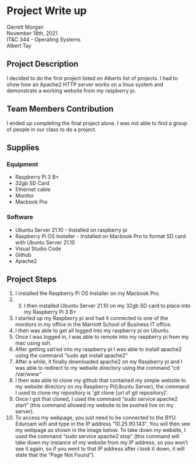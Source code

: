 # Project Write up
Garrett Morgan <br/>
November 18th, 2021<br/>
IT&C 344 - Operating Systems<br/>
Albert Tay

## Project Description
I decided to do the first project listed on Alberts list of projects. I had to show how an Apache2 HTTP server works on a linux system and demonstrate a working website from my raspberry pi.

## Team Members Contribution
I ended up completing the final project alone. I was not able to find a group of people in our class to do a project.

## Supplies
### Equipment
- Raspberry Pi 3 B+
- 32gb SD Card
- Ethernet cable
- Monitor
- Macbook Pro
### Software
- Ubuntu Server 21.10 - Installed on raspberry pi
- Raspberry Pi OS Installer - Installed on Macbook Pro to format SD card with Ubuntu Server 21.10
- Visual Studio Code
- Github
- Apache2

## Project Steps
1. I installed the Raspberry Pi OS Installer on my Macbook Pro.
2. 3. I then installed Ubuntu Server 21.10 on my 32gb SD card to place into my Raspberry Pi 3 B+
4. I started up my Raspberry pi and had it connected to one of the monitors in my office in the Marriott School of Business IT office. 
5. I then was able to get all logged into my raspberry pi on Ubuntu.
6. Once I was logged in, I was able to remote into my raspberry pi from my mac using ssh.
7. After getting ssh’ed into my raspberry pi I was able to install apache2 using the command “sudo apt install apache2”
8. After a while, it finally downloaded apache2 on my Raspberry pi and I was able to redirect to my website directory using the command “cd /var/www”
9. I then was able to clone my github that contained my simple website to my website directory on my Raspberry Pi(Ubuntu Server), the command I used to clone my repository is 'git clone [url of git repository]'.
10. Once I got that cloned, I used the command “sudo service apache2 start” (this command allowed my website to be pushed live on my server).
11. To access my webpage, you just need to be connected to the BYU Eduroam wifi and type in the IP address “10.25.90.143”. You will then see my webpage as shown in the image below.
To take down my website, I used the command “sudo service apache2 stop” (this command will take down my instance of my website from my IP address, so you won’t see it again, so if you went to that IP address after i took it down, it will state that the “Page Not Found”).

